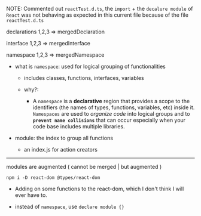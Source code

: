 NOTE: Commented out `reactTest.d.ts`, the `import` + the `decalure module` of `React` was not behaving as expected in this current file because of the file `reactTest.d.ts`

declarations 1,2,3 => mergedDeclaration

interface 1,2,3 => mergedInterface

namespace 1,2,3 => mergedNamespace

-   what is `namespace`: used for logical grouping of functionalities

    -   includes classes, functions, interfaces, variables

    -   why?:
        -   A `namespace` is a **declarative** region that provides a scope to the identifiers (the names of types, functions, variables, etc) inside it. `Namespaces` are used to _organize code_ into logical groups and to **`prevent name collisions`** that can occur especially when your code base includes multiple libraries.

-   module: the index to group all functions

    -   an index.js for action creators

---

modules are augmented ( cannot be merged | but augmented )

`npm i -D react-dom @types/react-dom`

-   Adding on some functions to the react-dom, which I don't think I will ever have to.

-   instead of `namespace`, use `declare module {}`
